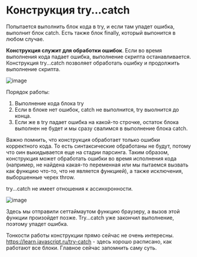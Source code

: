 # Конструкция try...catch

Попытается выполнить блок кода в try, и если там упадет ошибка, выполнит блок catch.
Есть также блок finally, который выпонится в любом случае.

 **Конструкция служит для обработки ошибок**. Если во время выполнения кода падает ошибка, выполнение скрипта останавливается. Конструкция try...catch позволяет обработать ошибку и продолжить выполнение скрипта.

 ![image](https://github.com/AlinaLaniuk/interview/assets/101401177/55be08c4-d89f-45db-900f-ef798380de0d)

 Порядок работы: 
 1. Выполнение кода блока try
 2. Если в блоке нет ошибок, catch не выполнится, try выолнится до конца.
 3. Если же в try падает ошибка на какой-то строчке, остаток блока выполнен не будет и мы сразу свалимся в выполнение блока catch.


Важно помнить, что конструкция обработает только ошибки корректного кода. То есть синтаксические обработаны не будут, потому что оин выкидывается еще на стадии парсинга. 
Таким образом, конструкция может обработать ошибки во время исполнения кода (например, не найдена какая-то переменная или мы пытаемся вызвать как функцию что-то, что не является функцией), а также исключения, выборшенные черех throw.

try...catch не имеет отношения к ассинхронности. 

![image](https://github.com/AlinaLaniuk/interview/assets/101401177/2f6c6839-3119-48e9-a2bd-88585d4ea34a)

Здесь мы отправили сеттаймаутом функцию браузеру, а вызов этой функции произойдет позже. Try...catch уже закончил выполнение, поэтому упадет ошибка.


Тонкости работы конструкции прямо сейчас не очень интересны. https://learn.javascript.ru/try-catch - здесь хорошо расписано, как работают все блоки.
Главное сейчас запомнить саму суть.
